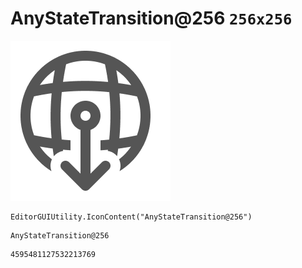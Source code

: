 # AnyStateTransition@256 `256x256`
<img src="/img/AnyStateTransition@256.png" width=256 height=256>

``` CSharp
EditorGUIUtility.IconContent("AnyStateTransition@256")
```
```
AnyStateTransition@256
```
```
4595481127532213769
```
